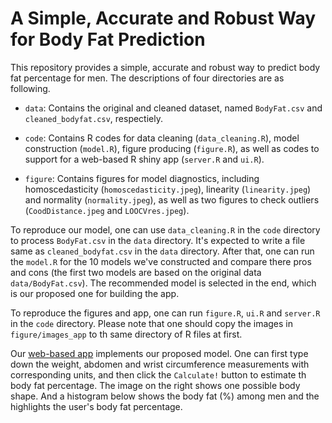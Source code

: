 # A Simple, Accurate and Robust Way for Body Fat Prediction


This repository provides a simple, accurate and robust way to predict body fat percentage for men. The descriptions of four directories are as following.

* `data`: Contains the original and cleaned dataset, named `BodyFat.csv` and `cleaned_bodyfat.csv`, respectiely.

* `code`: Contains R codes for data cleaning (`data_cleaning.R`), model construction (`model.R`), figure producing (`figure.R`), as well as codes to support for a web-based R shiny app (`server.R` and `ui.R`). 

* `figure`: Contains figures for model diagnostics, including homoscedasticity (`homoscedasticity.jpeg`), linearity (`linearity.jpeg`) and normality (`normality.jpeg`), as well as two figures to check outliers (`CoodDistance.jpeg` and `LOOCVres.jpeg`).

To reproduce our model, one can use `data_cleaning.R` in the `code` directory to process `BodyFat.csv` in the `data` directory. It's expected to write a file same as `cleaned_bodyfat.csv` in the `data` directory. After that, one can run the `model.R` for the 10 models we've constructed and compare there pros and cons (the first two models are based on the original data `data/BodyFat.csv`). The recommended model is selected in the end, which is our proposed one for building the app. 

To reproduce the figures and app, one can run `figure.R`, `ui.R` and `server.R` in the `code` directory. Please note that one should copy the images in `figure/images_app` to th same directory of R files at first.

Our [web-based app](https://jzhao55.shinyapps.io/addt/) implements our proposed model. One can first type down the weight, abdomen and wrist circumference measurements with corresponding units, and then click the `Calculate!` button to estimate th body fat percentage. The image on the right shows one possible body shape. And a histogram below shows the body fat (%) among men and the highlights the user's body fat percentage. 


